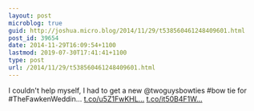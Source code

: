 ```yaml
---
layout: post
microblog: true
guid: http://joshua.micro.blog/2014/11/29/t538560461248409601.html
post_id: 39654
date: 2014-11-29T16:09:54+1100
lastmod: 2019-07-30T17:41:41+1100
type: post
url: /2014/11/29/t538560461248409601.html
---
```

I couldn't help myself, I had to get a new @twoguysbowties #bow tie for #TheFawkenWeddin... [t.co/u5Z1FwKHL...](http://t.co/u5Z1FwKHLc) [t.co/it50B4F1W...](http://t.co/it50B4F1W3)
